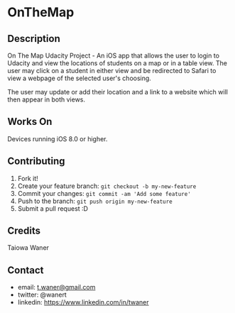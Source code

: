 # OnTheMap

## Description 

On The Map Udacity Project - An iOS app that allows the user to login to Udacity and view the locations of students on a map or in a table view.
The user may click on a student in either view and be redirected to Safari to view a webpage of the selected user's choosing.

The user may update or add their location and a link to a website which will then appear in 
both views.

## Works On

Devices running iOS 8.0 or higher.

## Contributing

1. Fork it!
2. Create your feature branch: `git checkout -b my-new-feature`
3. Commit your changes: `git commit -am 'Add some feature'`
4. Push to the branch: `git push origin my-new-feature`
5. Submit a pull request :D

## Credits

Taiowa Waner

## Contact
- email: t.waner@gmail.com
- twitter: @wanert
- linkedin: https://www.linkedin.com/in/twaner
